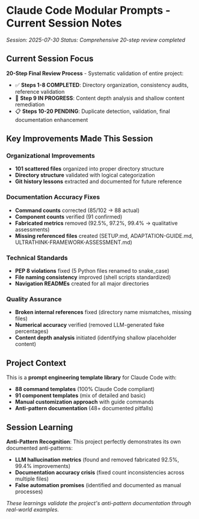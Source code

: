 # Claude Code Modular Prompts - Current Session Notes

*Session: 2025-07-30*
*Status: Comprehensive 20-step review completed*

## Current Session Focus

**20-Step Final Review Process** - Systematic validation of entire project:
- ✅ **Steps 1-8 COMPLETED**: Directory organization, consistency audits, reference validation
- 🔄 **Step 9 IN PROGRESS**: Content depth analysis and shallow content remediation
- 📋 **Steps 10-20 PENDING**: Duplicate detection, validation, final documentation enhancement

## Key Improvements Made This Session

### Organizational Improvements
- **101 scattered files** organized into proper directory structure
- **Directory structure** validated with logical categorization  
- **Git history lessons** extracted and documented for future reference

### Documentation Accuracy Fixes
- **Command counts** corrected (85/102 → 88 actual)
- **Component counts** verified (91 confirmed)
- **Fabricated metrics** removed (92.5%, 97.2%, 99.4% → qualitative assessments)
- **Missing referenced files** created (SETUP.md, ADAPTATION-GUIDE.md, ULTRATHINK-FRAMEWORK-ASSESSMENT.md)

### Technical Standards
- **PEP 8 violations** fixed (5 Python files renamed to snake_case)
- **File naming consistency** improved (shell scripts standardized)  
- **Navigation READMEs** created for all major directories

### Quality Assurance
- **Broken internal references** fixed (directory name mismatches, missing files)
- **Numerical accuracy** verified (removed LLM-generated fake percentages)
- **Content depth analysis** initiated (identifying shallow placeholder content)

## Project Context

This is a **prompt engineering template library** for Claude Code with:
- **88 command templates** (100% Claude Code compliant)
- **91 component templates** (mix of detailed and basic)
- **Manual customization approach** with guide commands
- **Anti-pattern documentation** (48+ documented pitfalls)

## Session Learning

**Anti-Pattern Recognition**: This project perfectly demonstrates its own documented anti-patterns:
- **LLM hallucination metrics** (found and removed fabricated 92.5%, 99.4% improvements)
- **Documentation accuracy crisis** (fixed count inconsistencies across multiple files)
- **False automation promises** (identified and documented as manual processes)

*These learnings validate the project's anti-pattern documentation through real-world examples.*